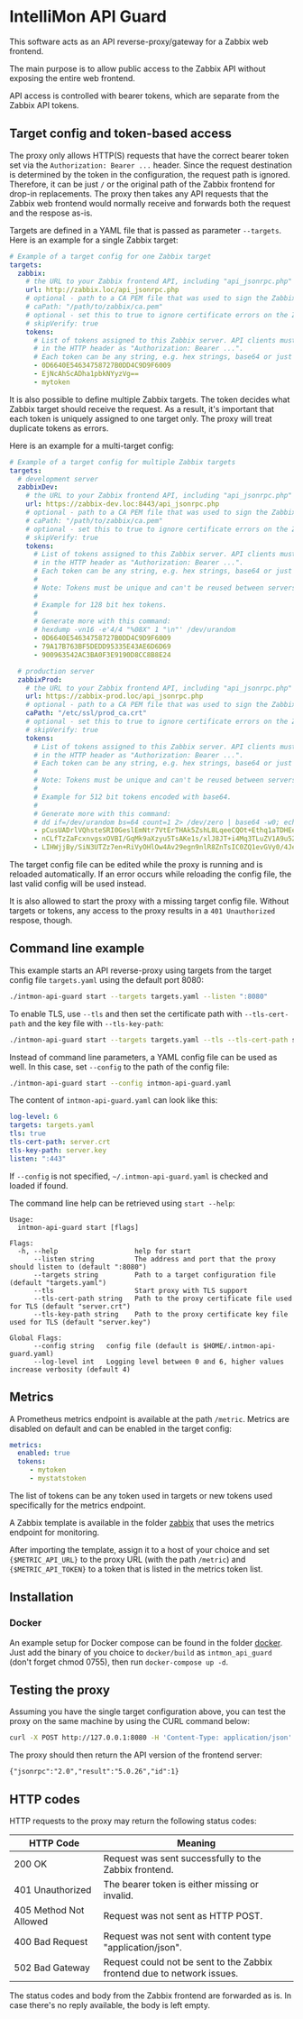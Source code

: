 # IntelliMon API Guard

This software acts as an API reverse-proxy/gateway for a Zabbix web frontend.

The main purpose is to allow public access to the Zabbix API without exposing the entire web frontend.

API access is controlled with bearer tokens, which are separate from the Zabbix API tokens.

## Target config and token-based access

The proxy only allows HTTP(S) requests that have the correct bearer token set via the `Authorization: Bearer ...` header. Since the request destination is determined by the token in the configuration, the request path is ignored. Therefore, it can be just `/` or the original path of the Zabbix frontend for drop-in replacements.  The proxy then takes any API requests that the Zabbix web frontend would normally receive and forwards both the request and the respose as-is.

Targets are defined in a YAML file that is passed as parameter `--targets`. Here is an example for a single Zabbix target:

```yaml
# Example of a target config for one Zabbix target
targets:
  zabbix:
    # the URL to your Zabbix frontend API, including "api_jsonrpc.php"
    url: http://zabbix.loc/api_jsonrpc.php
    # optional - path to a CA PEM file that was used to sign the Zabbix frontend's certificate
    # caPath: "/path/to/zabbix/ca.pem"
    # optional - set this to true to ignore certificate errors on the Zabbix frontend entirely
    # skipVerify: true
    tokens:
      # List of tokens assigned to this Zabbix server. API clients must include one of these
      # in the HTTP header as "Authorization: Bearer ...".
      # Each token can be any string, e.g. hex strings, base64 or just some text.
      - 0D6640E54634758727B0DD4C9D9F6009
      - EjNcAhScADha1pbkNYyzVg==
      - mytoken
```

It is also possible to define multiple Zabbix targets. The token decides what Zabbix target should receive the request. As a result, it's important that each token is uniquely assigned to one target only. The proxy will treat duplicate tokens as errors.

Here is an example for a multi-target config:

```yaml
# Example of a target config for multiple Zabbix targets
targets:
  # development server
  zabbixDev:
    # the URL to your Zabbix frontend API, including "api_jsonrpc.php"
    url: https://zabbix-dev.loc:8443/api_jsonrpc.php
    # optional - path to a CA PEM file that was used to sign the Zabbix frontend's certificate
    # caPath: "/path/to/zabbix/ca.pem"
    # optional - set this to true to ignore certificate errors on the Zabbix frontend entirely
    # skipVerify: true
    tokens:
      # List of tokens assigned to this Zabbix server. API clients must include one of these
      # in the HTTP header as "Authorization: Bearer ...".
      # Each token can be any string, e.g. hex strings, base64 or just some text.
      #
      # Note: Tokens must be unique and can't be reused between servers!
      #
      # Example for 128 bit hex tokens.
      #
      # Generate more with this command:
      # hexdump -vn16 -e'4/4 "%08X" 1 "\n"' /dev/urandom
      - 0D6640E54634758727B0DD4C9D9F6009
      - 79A17B763BF5DEDD95335E43AE6D6D69
      - 900963542AC3BA0F3E9190D8CC8B8E24

  # production server
  zabbixProd:
    # the URL to your Zabbix frontend API, including "api_jsonrpc.php"
    url: https://zabbix-prod.loc/api_jsonrpc.php
    # optional - path to a CA PEM file that was used to sign the Zabbix frontend's certificate
    caPath: "/etc/ssl/prod_ca.crt"
    # optional - set this to true to ignore certificate errors on the Zabbix frontend entirely
    # skipVerify: true
    tokens:
      # List of tokens assigned to this Zabbix server. API clients must include one of these
      # in the HTTP header as "Authorization: Bearer ...".
      # Each token can be any string, e.g. hex strings, base64 or just some text.
      #
      # Note: Tokens must be unique and can't be reused between servers!
      #
      # Example for 512 bit tokens encoded with base64.
      #
      # Generate more with this command:
      # dd if=/dev/urandom bs=64 count=1 2> /dev/zero | base64 -w0; echo
      - pCusUADrlVQhsteSRI0GeslEmNtr7VtErTHAk5ZshL8LqeeCQOt+Ethq1aTDHEe50xjAHrNTKmLpNKwd9Zg6GQ==
      - nCLfTzZaFcxnvgsxOVBI/GqMk9aXzyu5TsAKe1s/xlJ8JT+i4Mq3TLuZV1A9u52JzUuACr75DZoblu9U+b0krg==
      - LIHWjjBy/SiN3UTZz7en+RiVyOHlOw4Av29egn9nlR8ZnTsIC0ZQ1evGVy0/4JeEk69cyWNkvRmzjKqc3xIoWw==

```

The target config file can be edited while the proxy is running and is reloaded automatically. If an error occurs while reloading the config file, the last valid config will be used instead.

It is also allowed to start the proxy with a missing target config file. Without targets or tokens, any access to the proxy results in a `401 Unauthorized` respose, though.

## Command line example

This example starts an API reverse-proxy using targets from the target config file `targets.yaml` using the default port 8080:

```bash
./intmon-api-guard start --targets targets.yaml --listen ":8080"
```

To enable TLS, use `--tls` and then set the certificate path with `--tls-cert-path` and the key file with `--tls-key-path`:


```bash
./intmon-api-guard start --targets targets.yaml --tls --tls-cert-path server.crt --tls-key-path server.key --listen ":443"
```

Instead of command line parameters, a YAML config file can be used as well. In this case, set `--config` to the path of the config file:

```bash
./intmon-api-guard start --config intmon-api-guard.yaml
```

The content of `intmon-api-guard.yaml` can look like this:
```yaml
log-level: 6
targets: targets.yaml
tls: true
tls-cert-path: server.crt
tls-key-path: server.key 
listen: ":443"
```

If `--config` is not specified, `~/.intmon-api-guard.yaml` is checked and loaded if found.

The command line help can be retrieved using `start --help`:

```
Usage:
  intmon-api-guard start [flags]

Flags:
  -h, --help                   help for start
      --listen string          The address and port that the proxy should listen to (default ":8080")
      --targets string         Path to a target configuration file (default "targets.yaml")
      --tls                    Start proxy with TLS support
      --tls-cert-path string   Path to the proxy certificate file used for TLS (default "server.crt")
      --tls-key-path string    Path to the proxy certificate key file used for TLS (default "server.key")

Global Flags:
      --config string   config file (default is $HOME/.intmon-api-guard.yaml)
      --log-level int   Logging level between 0 and 6, higher values increase verbosity (default 4)
```

## Metrics

A Prometheus metrics endpoint is available at the path ``/metric``. Metrics are disabled on default and can be enabled in the target config:

```yaml
metrics:
  enabled: true
  tokens:
     - mytoken
     - mystatstoken
```

The list of tokens can be any token used in targets or new tokens used specifically for the metrics endpoint.

A Zabbix template is available in the folder [zabbix](./zabbix) that uses the metrics endpoint for monitoring.

After importing the template, assign it to a host of your choice and set ``{$METRIC_API_URL}`` to the proxy URL (with the path `/metric`) and ``{$METRIC_API_TOKEN}`` to a token that is listed in the metrics token list.

## Installation

### Docker

An example setup for Docker compose can be found in the folder [docker](./docker). Just add the binary of you choice to `docker/build` as `intmon_api_guard` (don't forget chmod 0755), then run `docker-compose up -d`.

## Testing the proxy

Assuming you have the single target configuration above, you can test the proxy on the same machine by using the CURL command below:

```bash
curl -X POST http://127.0.0.1:8080 -H 'Content-Type: application/json' -H 'Authorization: Bearer mytoken' -d '{"jsonrpc":"2.0","method":"apiinfo.version","params":{},"id":1}'
```

The proxy should then return the API version of the frontend server:

```
{"jsonrpc":"2.0","result":"5.0.26","id":1}
```

## HTTP codes

HTTP requests to the proxy may return the following status codes:

| HTTP Code              | Meaning                                                                   |
| ---------------------- | ------------------------------------------------------------------------- |
| 200 OK                 | Request was sent successfully to the Zabbix frontend.                     |
| 401 Unauthorized       | The bearer token is either missing or invalid.                            |
| 405 Method Not Allowed | Request was not sent as HTTP POST.                                        |
| 400 Bad Request        | Request was not sent with content type "application/json".                |
| 502 Bad Gateway        | Request could not be sent to the Zabbix frontend due to network issues.   |

The status codes and body from the Zabbix frontend are forwarded as is. In case there's no reply available, the body is left empty.

